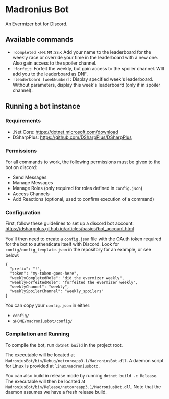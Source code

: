 # Madronius Bot

An Evermizer bot for Discord.

## Available commands

- `!completed <HH:MM:SS>`: Add your name to the leaderboard for the weekly race or override your time in the leaderboard with a new one. Also gain access to the spoiler channel.
- `!forfeit`: Forfeit the weekly, but gain access to the spoiler channel. WIll add you to the leaderboard as DNF.
- `!leaderboard [weekNumber]`: Display specified week's leaderboard. Without parameters, display this week's leaderboard (only if in spoiler channel).

## Running a bot instance
### Requirements

- .Net Core: https://dotnet.microsoft.com/download
- DSharpPlus: https://github.com/DSharpPlus/DSharpPlus

### Permissions

For all commands to work, the following permissions must be given to the bot on discord:

- Send Messages
- Manage Messages
- Manage Roles (only required for roles defined in `config.json`)
- Access Channels
- Add Reactions (optional, used to confirm execution of a command)

### Configuration

First, follow these guidelines to set up a discord bot account:
https://dsharpplus.github.io/articles/basics/bot_account.html

You'll then need to create a `config.json` file with the OAuth token
required for the bot to authenticate itself with Discord. Look for
`config/config_template.json` in the repository for an example, or see below:

```
{
  "prefix": "!",
  "token": "my-token-goes-here",
  "weeklyCompletedRole": "did the evermizer weekly",
  "weeklyForfeitedRole": "forfeited the evermizer weekly",
  "weeklyChannel": "weekly",
  "weeklySpoilerChannel": "weekly_spoilers"
}
```

You can copy your `config.json` in either: 
- `config/`
- `$HOME/madroniusbot/config/`

### Compilation and Running

To compile the bot, run `dotnet build` in the project root.

The executable will be located at `MadroniusBot/bin/Debug/netcoreapp3.1/MadroniusBot.dll`.
A daemon script for Linux is provided at `linux/madroniusbotd`.

You can also build in release mode by running `dotnet build -c Release`.
The executable will then be located at `MadroniusBot/bin/Release/netcoreapp3.1/MadroniusBot.dll`.
Note that the daemon assumes we have a fresh release build.
